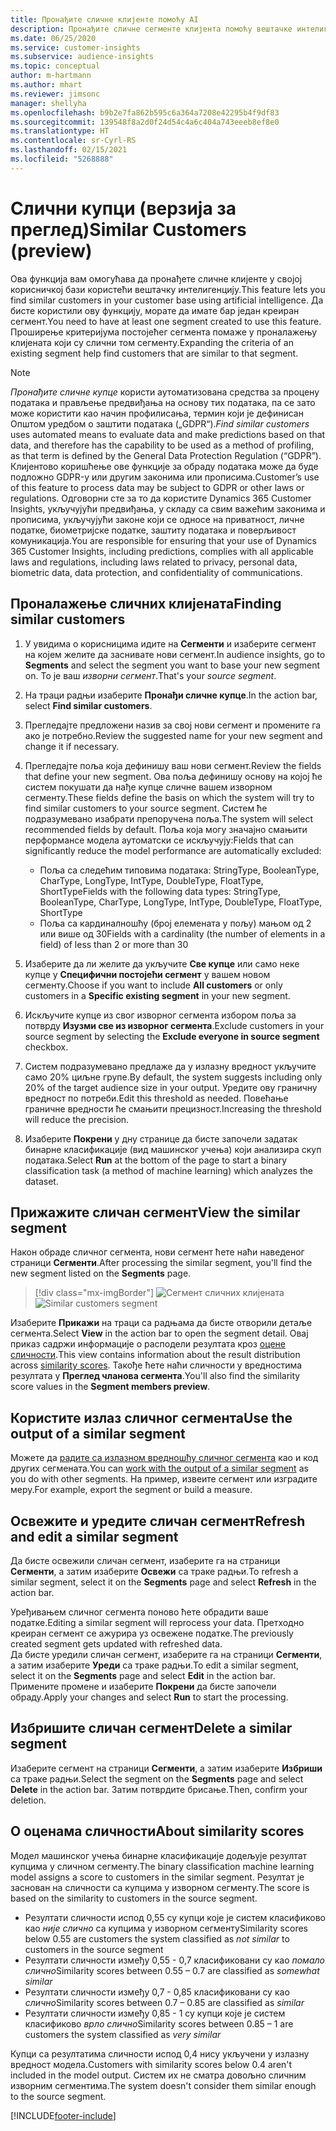 ```yaml
---
title: Пронађите сличне клијенте помоћу AI
description: Пронађите сличне сегменте клијента помоћу вештачке интелигенције.
ms.date: 06/25/2020
ms.service: customer-insights
ms.subservice: audience-insights
ms.topic: conceptual
author: m-hartmann
ms.author: mhart
ms.reviewer: jimsonc
manager: shellyha
ms.openlocfilehash: b9b2e7fa862b595c6a364a7208e42295b4f9df83
ms.sourcegitcommit: 139548f8a2d0f24d54c4a6c404a743eeeb8ef8e0
ms.translationtype: HT
ms.contentlocale: sr-Cyrl-RS
ms.lasthandoff: 02/15/2021
ms.locfileid: "5268888"
---
```

# <a name="similar-customers-preview"></a><span data-ttu-id="8f5e7-103">Слични купци (верзија за преглед)</span><span class="sxs-lookup"><span data-stu-id="8f5e7-103">Similar Customers (preview)</span></span>

<span data-ttu-id="8f5e7-104">Ова функција вам омогућава да пронађете сличне клијенте у својој корисничкој бази користећи вештачку интелигенцију.</span><span class="sxs-lookup"><span data-stu-id="8f5e7-104">This feature lets you find similar customers in your customer base using artificial intelligence.</span></span> <span data-ttu-id="8f5e7-105">Да бисте користили ову функцију, морате да имате бар један креиран сегмент.</span><span class="sxs-lookup"><span data-stu-id="8f5e7-105">You need to have at least one segment created to use this feature.</span></span> <span data-ttu-id="8f5e7-106">Проширење критеријума постојећег сегмента помаже у проналажењу клијената који су слични том сегменту.</span><span class="sxs-lookup"><span data-stu-id="8f5e7-106">Expanding the criteria of an existing segment help find customers that are similar to that segment.</span></span>

> [!NOTE]
> <span data-ttu-id="8f5e7-107">*Пронађите сличне купце* користи аутоматизована средства за процену података и прављење предвиђања на основу тих података, па се зато може користити као начин профилисања, термин који је дефинисан Општом уредбом о заштити података („GDPR“).</span><span class="sxs-lookup"><span data-stu-id="8f5e7-107">*Find similar customers* uses automated means to evaluate data and make predictions based on that data, and therefore has the capability to be used as a method of profiling, as that term is defined by the General Data Protection Regulation (“GDPR”).</span></span> <span data-ttu-id="8f5e7-108">Клијентово коришћење ове функције за обраду података може да буде подложно GDPR-у или другим законима или прописима.</span><span class="sxs-lookup"><span data-stu-id="8f5e7-108">Customer’s use of this feature to process data may be subject to GDPR or other laws or regulations.</span></span> <span data-ttu-id="8f5e7-109">Одговорни сте за то да користите Dynamics 365 Customer Insights, укључујући предвиђања, у складу са свим важећим законима и прописима, укључујући законе који се односе на приватност, личне податке, биометријске податке, заштиту података и поверљивост комуникација.</span><span class="sxs-lookup"><span data-stu-id="8f5e7-109">You are responsible for ensuring that your use of Dynamics 365 Customer Insights, including predictions, complies with all applicable laws and regulations, including laws related to privacy, personal data, biometric data, data protection, and confidentiality of communications.</span></span>

## <a name="finding-similar-customers"></a><span data-ttu-id="8f5e7-110">Проналажење сличних клијената</span><span class="sxs-lookup"><span data-stu-id="8f5e7-110">Finding similar customers</span></span>

1. <span data-ttu-id="8f5e7-111">У увидима о корисницима идите на **Сегменти** и изаберите сегмент на којем желите да заснивате нови сегмент.</span><span class="sxs-lookup"><span data-stu-id="8f5e7-111">In audience insights, go to **Segments** and select the segment you want to base your new segment on.</span></span> <span data-ttu-id="8f5e7-112">То је ваш *изворни сегмент*.</span><span class="sxs-lookup"><span data-stu-id="8f5e7-112">That's your *source segment*.</span></span>

1. <span data-ttu-id="8f5e7-113">На траци радњи изаберите **Пронађи сличне купце**.</span><span class="sxs-lookup"><span data-stu-id="8f5e7-113">In the action bar, select **Find similar customers**.</span></span>

1. <span data-ttu-id="8f5e7-114">Прегледајте предложени назив за свој нови сегмент и промените га ако је потребно.</span><span class="sxs-lookup"><span data-stu-id="8f5e7-114">Review the suggested name for your new segment and change it if necessary.</span></span>

1. <span data-ttu-id="8f5e7-115">Прегледајте поља која дефинишу ваш нови сегмент.</span><span class="sxs-lookup"><span data-stu-id="8f5e7-115">Review the fields that define your new segment.</span></span> <span data-ttu-id="8f5e7-116">Ова поља дефинишу основу на којој ће систем покушати да нађе купце сличне вашем изворном сегменту.</span><span class="sxs-lookup"><span data-stu-id="8f5e7-116">These fields define the basis on which the system will try to find similar customers to your source segment.</span></span> <span data-ttu-id="8f5e7-117">Систем ће подразумевано изабрати препоручена поља.</span><span class="sxs-lookup"><span data-stu-id="8f5e7-117">The system will select recommended fields by default.</span></span>
  <span data-ttu-id="8f5e7-118">Поља која могу значајно смањити перформансе модела аутоматски се искључују:</span><span class="sxs-lookup"><span data-stu-id="8f5e7-118">Fields that can significantly reduce the model performance are automatically excluded:</span></span>
  
   - <span data-ttu-id="8f5e7-119">Поља са следећим типовима података: StringType, BooleanType, CharType, LongType, IntType, DoubleType, FloatType, ShortType</span><span class="sxs-lookup"><span data-stu-id="8f5e7-119">Fields with the following data types: StringType, BooleanType, CharType, LongType, IntType, DoubleType, FloatType, ShortType</span></span>
   - <span data-ttu-id="8f5e7-120">Поља са кардиналношћу (број елемената у пољу) мањом од 2 или више од 30</span><span class="sxs-lookup"><span data-stu-id="8f5e7-120">Fields with a cardinality (the number of elements in a field) of less than 2 or more than 30</span></span>

1. <span data-ttu-id="8f5e7-121">Изаберите да ли желите да укључите **Све купце** или само неке купце у **Специфични постојећи сегмент** у вашем новом сегменту.</span><span class="sxs-lookup"><span data-stu-id="8f5e7-121">Choose if you want to include **All customers** or only customers in a **Specific existing segment** in your new segment.</span></span>

1. <span data-ttu-id="8f5e7-122">Искључите купце из свог изворног сегмента избором поља за потврду **Изузми све из изворног сегмента**.</span><span class="sxs-lookup"><span data-stu-id="8f5e7-122">Exclude customers in your source segment by selecting the **Exclude everyone in source segment** checkbox.</span></span>

1. <span data-ttu-id="8f5e7-123">Систем подразумевано предлаже да у излазну вредност укључите само 20% циљне групе.</span><span class="sxs-lookup"><span data-stu-id="8f5e7-123">By default, the system suggests including only 20% of the target audience size in your output.</span></span> <span data-ttu-id="8f5e7-124">Уредите ову граничну вредност по потреби.</span><span class="sxs-lookup"><span data-stu-id="8f5e7-124">Edit this threshold as needed.</span></span> <span data-ttu-id="8f5e7-125">Повећање граничне вредности ће смањити прецизност.</span><span class="sxs-lookup"><span data-stu-id="8f5e7-125">Increasing the threshold will reduce the precision.</span></span>

1. <span data-ttu-id="8f5e7-126">Изаберите **Покрени** у дну странице да бисте започели задатак бинарне класификације (вид машинског учења) који анализира скуп података.</span><span class="sxs-lookup"><span data-stu-id="8f5e7-126">Select **Run** at the bottom of the page to start a binary classification task (a method of machine learning) which analyzes the dataset.</span></span>

## <a name="view-the-similar-segment"></a><span data-ttu-id="8f5e7-127">Прижажите сличан сегмент</span><span class="sxs-lookup"><span data-stu-id="8f5e7-127">View the similar segment</span></span>

<span data-ttu-id="8f5e7-128">Након обраде сличног сегмента, нови сегмент ћете наћи наведеног страници **Сегменти**.</span><span class="sxs-lookup"><span data-stu-id="8f5e7-128">After processing the similar segment, you'll find the new segment listed on the **Segments** page.</span></span>

> [!div class="mx-imgBorder"]
> <span data-ttu-id="8f5e7-129">![Сегмент сличних клијената](media/expanded-segment.png "Сегмент сличних клијената")</span><span class="sxs-lookup"><span data-stu-id="8f5e7-129">![Similar customers segment](media/expanded-segment.png "Similar customers segment")</span></span>

<span data-ttu-id="8f5e7-130">Изаберите **Прикажи** на траци са радњама да бисте отворили детаље сегмента.</span><span class="sxs-lookup"><span data-stu-id="8f5e7-130">Select **View** in the action bar to open the segment detail.</span></span> <span data-ttu-id="8f5e7-131">Овај приказ садржи информације о расподели резултата кроз [оцене сличности](#about-similarity-scores).</span><span class="sxs-lookup"><span data-stu-id="8f5e7-131">This view contains information about the result distribution across [similarity scores](#about-similarity-scores).</span></span> <span data-ttu-id="8f5e7-132">Такође ћете наћи сличности у вредностима резултата у **Преглед чланова сегмента**.</span><span class="sxs-lookup"><span data-stu-id="8f5e7-132">You'll also find the similarity score values in the **Segment members preview**.</span></span>

## <a name="use-the-output-of-a-similar-segment"></a><span data-ttu-id="8f5e7-133">Користите излаз сличног сегмента</span><span class="sxs-lookup"><span data-stu-id="8f5e7-133">Use the output of a similar segment</span></span>

<span data-ttu-id="8f5e7-134">Можете да [радите са излазном вредношћу сличног сегмента](segments.md) као и код других сегмената.</span><span class="sxs-lookup"><span data-stu-id="8f5e7-134">You can [work with the output of a similar segment](segments.md) as you do with other segments.</span></span> <span data-ttu-id="8f5e7-135">На пример, извеите сегмент или изградите меру.</span><span class="sxs-lookup"><span data-stu-id="8f5e7-135">For example, export the segment or build a measure.</span></span>

## <a name="refresh-and-edit-a-similar-segment"></a><span data-ttu-id="8f5e7-136">Освежите и уредите сличан сегмент</span><span class="sxs-lookup"><span data-stu-id="8f5e7-136">Refresh and edit a similar segment</span></span>

<span data-ttu-id="8f5e7-137">Да бисте освежили сличан сегмент, изаберите га на страници **Сегменти**, а затим изаберите **Освежи** са траке радњи.</span><span class="sxs-lookup"><span data-stu-id="8f5e7-137">To refresh a similar segment, select it on the **Segments** page and select **Refresh** in the action bar.</span></span>

<span data-ttu-id="8f5e7-138">Уређивањем сличног сегмента поново ћете обрадити ваше податке.</span><span class="sxs-lookup"><span data-stu-id="8f5e7-138">Editing a similar segment will reprocess your data.</span></span> <span data-ttu-id="8f5e7-139">Претходно креиран сегмент се ажурира уз освежене податке.</span><span class="sxs-lookup"><span data-stu-id="8f5e7-139">The previously created segment gets updated with refreshed data.</span></span>    
<span data-ttu-id="8f5e7-140">Да бисте уредили сличан сегмент, изаберите га на страници **Сегменти**, а затим изаберите **Уреди** са траке радњи.</span><span class="sxs-lookup"><span data-stu-id="8f5e7-140">To edit a similar segment, select it on the **Segments** page and select **Edit** in the action bar.</span></span> <span data-ttu-id="8f5e7-141">Примените промене и изаберите **Покрени** да бисте започели обраду.</span><span class="sxs-lookup"><span data-stu-id="8f5e7-141">Apply your changes and select **Run** to start the processing.</span></span>

## <a name="delete-a-similar-segment"></a><span data-ttu-id="8f5e7-142">Избришите сличан сегмент</span><span class="sxs-lookup"><span data-stu-id="8f5e7-142">Delete a similar segment</span></span>

<span data-ttu-id="8f5e7-143">Изаберите сегмент на страници **Сегменти**, а затим изаберите **Избриши** са траке радњи.</span><span class="sxs-lookup"><span data-stu-id="8f5e7-143">Select the segment on the **Segments** page and select **Delete** in the action bar.</span></span> <span data-ttu-id="8f5e7-144">Затим потврдите брисање.</span><span class="sxs-lookup"><span data-stu-id="8f5e7-144">Then, confirm your deletion.</span></span>

## <a name="about-similarity-scores"></a><span data-ttu-id="8f5e7-145">О оценама сличности</span><span class="sxs-lookup"><span data-stu-id="8f5e7-145">About similarity scores</span></span>

<span data-ttu-id="8f5e7-146">Модел машинског учења бинарне класификације додељује резултат купцима у сличном сегменту.</span><span class="sxs-lookup"><span data-stu-id="8f5e7-146">The binary classification machine learning model assigns a score to customers in the similar segment.</span></span> <span data-ttu-id="8f5e7-147">Резултат је заснован на сличности са купцима у изворном сегменту.</span><span class="sxs-lookup"><span data-stu-id="8f5e7-147">The score is based on the similarity to customers in the source segment.</span></span>

- <span data-ttu-id="8f5e7-148">Резултати сличности испод 0,55 су купци које је систем класификово као *није слично* са купцима у изворном сегменту</span><span class="sxs-lookup"><span data-stu-id="8f5e7-148">Similarity scores below 0.55 are customers the system classified as *not similar* to customers in the source segment</span></span>
- <span data-ttu-id="8f5e7-149">Резултати сличности између 0,55 - 0,7 класификовани су као *помало слично*</span><span class="sxs-lookup"><span data-stu-id="8f5e7-149">Similarity scores between 0.55 – 0.7 are classified as *somewhat similar*</span></span>
- <span data-ttu-id="8f5e7-150">Резултати сличности између 0,7 - 0,85 класификовани су као *слично*</span><span class="sxs-lookup"><span data-stu-id="8f5e7-150">Similarity scores between 0.7 – 0.85 are classified as *similar*</span></span>
- <span data-ttu-id="8f5e7-151">Резултати сличности између 0,85 - 1 су купци које је систем класификово *врло слично*</span><span class="sxs-lookup"><span data-stu-id="8f5e7-151">Similarity scores between 0.85 – 1 are customers the system classified as *very similar*</span></span>

<span data-ttu-id="8f5e7-152">Купци са резултатима сличности испод 0,4 нису укључени у излазну вредност модела.</span><span class="sxs-lookup"><span data-stu-id="8f5e7-152">Customers with similarity scores below 0.4 aren't included in the model output.</span></span> <span data-ttu-id="8f5e7-153">Систем их не сматра довољно сличним изворним сегментима.</span><span class="sxs-lookup"><span data-stu-id="8f5e7-153">The system doesn't consider them similar enough to the source segment.</span></span>


[!INCLUDE[footer-include](../includes/footer-banner.md)]
